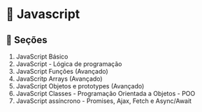 # 🚀 Javascript

## 📁 Seções 

1. JavaScript Básico
2. JavaScript - Lógica de programação
3. JavaScript Funções (Avançado)
4. JavaScritp Arrays (Avançado)
5. JavaScript Objetos e prototypes (Avançado)
6. JavaScript Classes - Programação Orientada a Objetos - POO
7. JavaScript assíncrono - Promises, Ajax, Fetch e Async/Await

